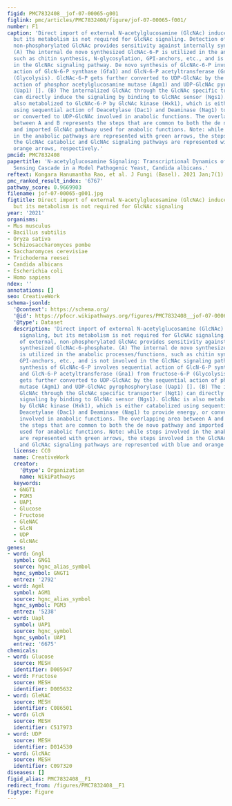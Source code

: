 ```yaml
---
figid: PMC7832408__jof-07-00065-g001
figlink: pmc/articles/PMC7832408/figure/jof-07-00065-f001/
number: F1
caption: 'Direct import of external N-acetylglucosamine (GlcNAc) induces the signaling,
  but its metabolism is not required for GlcNAc signaling. Detection of external,
  non-phosphorylated GlcNAc provides sensitivity against internally synthesized GlcNAc-6-phosphate.
  (A) The internal de novo synthesized GlcNAc-6-P is utilized in the anabolic processes/functions,
  such as chitin synthesis, N-glycosylation, GPI-anchors, etc., and is not involved
  in the GlcNAc signaling pathway. De novo synthesis of GlcNAc-6-P involves sequential
  action of GlcN-6-P synthase (Gfa1) and GlcN-6-P acetyltransferase (Gna1) from fructose-6-P
  (Glycolysis). GlcNAc-6-P gets further converted to UDP-GlcNAc by the sequential
  action of phosphor acetylglucosamine mutase (Agm1) and UDP-GlcNAc pyrophosphorylase
  (Uap1) []. (B) The internalized GlcNAc through the GlcNAc specific transporter (Ngt1)
  can directly induce the signaling by binding to GlcNAc sensor (Ngs1). GlcNAc is
  also metabolized to GlcNAc-6-P by GlcNAc kinase (Hxk1), which is either catabolized
  using sequential action of Deacetylase (Dac1) and Deaminase (Nag1) to provide energy,
  or converted to UDP-GlcNAc involved in anabolic functions. The overlapping area
  between A and B represents the steps that are common to both the de novo pathway
  and imported GlcNAc pathway used for anabolic functions. Note: while steps involved
  in the anabolic pathways are represented with green arrows, the steps involved in
  the GlcNAc catabolic and GlcNAc signaling pathways are represented with blue and
  orange arrows, respectively.'
pmcid: PMC7832408
papertitle: 'N-acetylglucosamine Signaling: Transcriptional Dynamics of a Novel Sugar
  Sensing Cascade in a Model Pathogenic Yeast, Candida albicans.'
reftext: Kongara Hanumantha Rao, et al. J Fungi (Basel). 2021 Jan;7(1):65.
pmc_ranked_result_index: '6767'
pathway_score: 0.9669903
filename: jof-07-00065-g001.jpg
figtitle: Direct import of external N-acetylglucosamine (GlcNAc) induces the signaling,
  but its metabolism is not required for GlcNAc signaling
year: '2021'
organisms:
- Mus musculus
- Bacillus subtilis
- Oryza sativa
- Schizosaccharomyces pombe
- Saccharomyces cerevisiae
- Trichoderma reesei
- Candida albicans
- Escherichia coli
- Homo sapiens
ndex: ''
annotations: []
seo: CreativeWork
schema-jsonld:
  '@context': https://schema.org/
  '@id': https://pfocr.wikipathways.org/figures/PMC7832408__jof-07-00065-g001.html
  '@type': Dataset
  description: 'Direct import of external N-acetylglucosamine (GlcNAc) induces the
    signaling, but its metabolism is not required for GlcNAc signaling. Detection
    of external, non-phosphorylated GlcNAc provides sensitivity against internally
    synthesized GlcNAc-6-phosphate. (A) The internal de novo synthesized GlcNAc-6-P
    is utilized in the anabolic processes/functions, such as chitin synthesis, N-glycosylation,
    GPI-anchors, etc., and is not involved in the GlcNAc signaling pathway. De novo
    synthesis of GlcNAc-6-P involves sequential action of GlcN-6-P synthase (Gfa1)
    and GlcN-6-P acetyltransferase (Gna1) from fructose-6-P (Glycolysis). GlcNAc-6-P
    gets further converted to UDP-GlcNAc by the sequential action of phosphor acetylglucosamine
    mutase (Agm1) and UDP-GlcNAc pyrophosphorylase (Uap1) []. (B) The internalized
    GlcNAc through the GlcNAc specific transporter (Ngt1) can directly induce the
    signaling by binding to GlcNAc sensor (Ngs1). GlcNAc is also metabolized to GlcNAc-6-P
    by GlcNAc kinase (Hxk1), which is either catabolized using sequential action of
    Deacetylase (Dac1) and Deaminase (Nag1) to provide energy, or converted to UDP-GlcNAc
    involved in anabolic functions. The overlapping area between A and B represents
    the steps that are common to both the de novo pathway and imported GlcNAc pathway
    used for anabolic functions. Note: while steps involved in the anabolic pathways
    are represented with green arrows, the steps involved in the GlcNAc catabolic
    and GlcNAc signaling pathways are represented with blue and orange arrows, respectively.'
  license: CC0
  name: CreativeWork
  creator:
    '@type': Organization
    name: WikiPathways
  keywords:
  - GNGT1
  - PGM3
  - UAP1
  - Glucose
  - Fructose
  - GleNAC
  - GlcN
  - UDP
  - GlcNAc
genes:
- word: Gngl
  symbol: GNG1
  source: hgnc_alias_symbol
  hgnc_symbol: GNGT1
  entrez: '2792'
- word: Agml
  symbol: AGM1
  source: hgnc_alias_symbol
  hgnc_symbol: PGM3
  entrez: '5238'
- word: Uapl
  symbol: UAP1
  source: hgnc_symbol
  hgnc_symbol: UAP1
  entrez: '6675'
chemicals:
- word: Glucose
  source: MESH
  identifier: D005947
- word: Fructose
  source: MESH
  identifier: D005632
- word: GleNAC
  source: MESH
  identifier: C086501
- word: GlcN
  source: MESH
  identifier: C517973
- word: UDP
  source: MESH
  identifier: D014530
- word: GlcNAc
  source: MESH
  identifier: C097320
diseases: []
figid_alias: PMC7832408__F1
redirect_from: /figures/PMC7832408__F1
figtype: Figure
---
```

